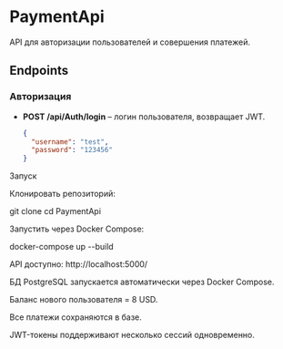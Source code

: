# PaymentApi

API для авторизации пользователей и совершения платежей.  

## Endpoints

### Авторизация

- **POST /api/Auth/login** – логин пользователя, возвращает JWT.  
  ```json
  {
    "username": "test",
    "password": "123456"
  }

Запуск

Клонировать репозиторий:

git clone <URL>
cd PaymentApi


Запустить через Docker Compose:

docker-compose up --build


API доступно: http://localhost:5000/

БД PostgreSQL запускается автоматически через Docker Compose.

Баланс нового пользователя = 8 USD.

Все платежи сохраняются в базе.

JWT-токены поддерживают несколько сессий одновременно.